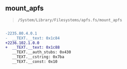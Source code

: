 ## mount_apfs

> `/System/Library/Filesystems/apfs.fs/mount_apfs`

```diff

-2235.80.4.0.1
-  __TEXT.__text: 0x1c84
+2236.102.1.0.0
+  __TEXT.__text: 0x1c88
   __TEXT.__auth_stubs: 0x430
   __TEXT.__cstring: 0x7ba
   __TEXT.__const: 0x10

```
